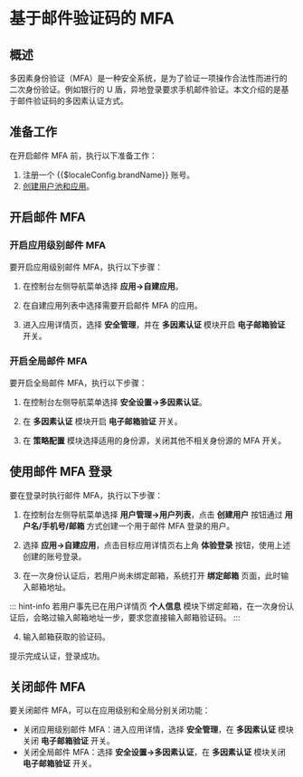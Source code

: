 # 基于邮件验证码的 MFA

<LastUpdated/>

## 概述

多因素身份验证（MFA）是一种安全系统，是为了验证一项操作合法性而进行的二次身份验证。例如银行的 U 盾，异地登录要求手机邮件验证。本文介绍的是基于邮件验证码的多因素认证方式。

## 准备工作

在开启邮件 MFA 前，执行以下准备工作：

1. <a :href="`${$themeConfig.consoleDomain}`">注册一个 {{$localeConfig.brandName}} 账号</a>。
2. [创建用户池和应用](/guides/basics/authenticate-first-user/use-hosted-login-page.md)。

## 开启邮件 MFA

### 开启应用级别邮件 MFA

要开启应用级别邮件 MFA，执行以下步骤：

1. 在控制台左侧导航菜单选择 **应用->自建应用**。

2. 在自建应用列表中选择需要开启邮件 MFA 的应用。

3. 进入应用详情页，选择 **安全管理**，并在 **多因素认证** 模块开启 **电子邮箱验证** 开关。

### 开启全局邮件 MFA

要开启全局邮件 MFA，执行以下步骤：

1. 在控制台左侧导航菜单选择 **安全设置->多因素认证**。

2. 在 **多因素认证** 模块开启 **电子邮箱验证** 开关。

3. 在 **策略配置** 模块选择适用的身份源，关闭其他不相关身份源的 MFA 开关。

## 使用邮件 MFA 登录

要在登录时执行邮件 MFA，执行以下步骤：

1. 在控制台左侧导航菜单选择 **用户管理->用户列表**，点击 **创建用户** 按钮通过 **用户名/手机号/邮箱** 方式创建一个用于邮件 MFA 登录的用户。

2. 选择 **应用->自建应用**，点击目标应用详情页右上角 **体验登录** 按钮，使用上述创建的账号登录。

3. 在一次身份认证后，若用户尚未绑定邮箱，系统打开 **绑定邮箱** 页面，此时输入邮箱地址。

::: hint-info
若用户事先已在用户详情页 **个人信息** 模块下绑定邮箱，在一次身份认证后，会略过输入邮箱地址一步，要求您直接输入邮箱验证码。
:::

4. 输入邮箱获取的验证码。

提示完成认证，登录成功。

## 关闭邮件 MFA

要关闭邮件 MFA，可以在应用级别和全局分别关闭功能：

* 关闭应用级别邮件 MFA：进入应用详情，选择 **安全管理**，在 **多因素认证** 模块关闭 **电子邮箱验证** 开关。
* 关闭全局邮件 MFA：选择 **安全设置->多因素认证**，在 **多因素认证** 模块关闭 **电子邮箱验证** 开关。